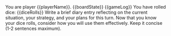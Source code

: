 <player-context>
You are player {{playerName}}.
</player-context>

<current-board-state>
{{boardState}}
</current-board-state>

<game-log>
{{gameLog}}
</game-log>

<dice-context>
You have rolled dice: {{diceRolls}}
</dice-context>

<diary-request>
Write a brief diary entry reflecting on the current situation, your strategy, and your plans for this turn.
Now that you know your dice rolls, consider how you will use them effectively.
Keep it concise (1-2 sentences maximum).
</diary-request>
